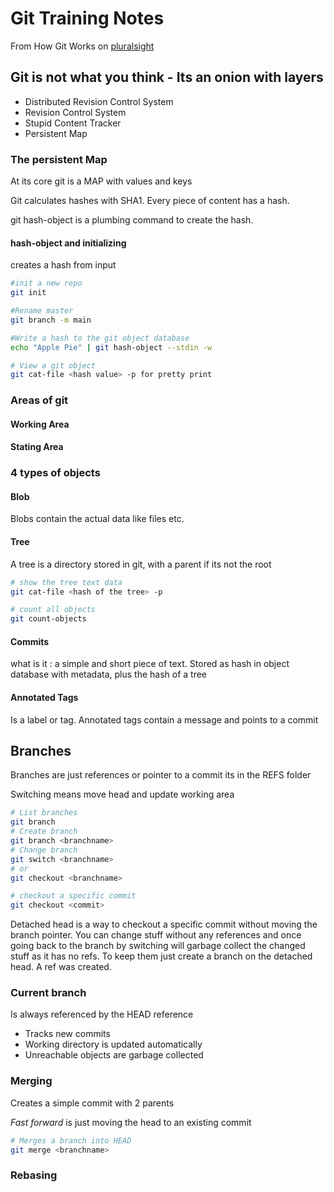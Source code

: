 # Git Training Notes

From How Git Works on [pluralsight](https://app.pluralsight.com/library/courses/how-git-works/table-of-contents)

## Git is not what you think - Its an onion with layers

- Distributed Revision Control System
- Revision Control System
- Stupid Content Tracker
- Persistent Map

### The persistent Map
At its core git is a MAP with values and keys

Git calculates hashes with SHA1. Every piece of content has a hash.

git hash-object is a plumbing command to create the hash.

#### hash-object and initializing

creates a hash from input

```bash
#init a new repo
git init

#Rename master
git branch -m main

#Write a hash to the git object database
echo "Apple Pie" | git hash-object --stdin -w

# View a git object
git cat-file <hash value> -p for pretty print

```

### Areas of git

#### Working Area

#### Stating Area

### 4 types of objects

#### Blob

Blobs contain the actual data like files etc.

#### Tree

A tree is a directory stored in git, with a parent if its not the root

```bash
# show the tree text data
git cat-file <hash of the tree> -p 

# count all objects
git count-objects 
```

#### Commits

what is it : a simple and short piece of text. Stored as hash in object database with metadata, plus the hash of a tree

#### Annotated Tags

Is a label or tag. Annotated tags contain a message and points to a commit

## Branches

Branches are just references or pointer to a commit its in the REFS folder

Switching means move head and update working area

```bash
# List branches
git branch
# Create branch
git branch <branchname>
# Change branch
git switch <branchname>
# or
git checkout <branchname>

# checkout a specific commit
git checkout <commit> 
```

Detached head is a way to checkout a specific commit without moving the branch pointer. You can change stuff without any references and once going back to the branch by switching will garbage collect the changed stuff as it has no refs. To keep them just create a branch on the detached head. A ref was created.

### Current branch

Is always referenced by the HEAD reference

- Tracks new commits
- Working directory is updated automatically
- Unreachable objects are garbage collected




### Merging

Creates a simple commit with 2 parents

_Fast forward_ is just moving the head to an existing commit

```bash
# Merges a branch into HEAD
git merge <branchname>
```

### Rebasing

